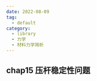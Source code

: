 ```yaml
---
date: 2022-08-09
tag:
  - default
category:
  - library
  - 力学
  - 材料力学简析
---
```



## chap15 压杆稳定性问题
